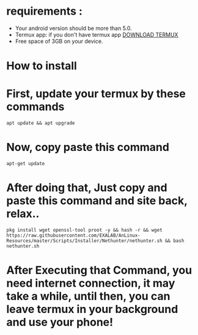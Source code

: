 # requirements : 

- Your android version should be more than 5.0.
- Termux app: if you don't have termux app [DOWNLOAD TERMUX](https://www.youtube.com/channel/UC3hayTOYcNrOg7lBw_lN_7g)
- Free space of 3GB on your device.


# How to install

# First, update your termux by these commands

```
apt update && apt upgrade
```

# Now, copy paste this command 

```
apt-get update
```

# After doing that, Just copy and paste this command and site back, relax..

```
pkg install wget openssl-tool proot -y && hash -r && wget https://raw.githubusercontent.com/EXALAB/AnLinux-Resources/master/Scripts/Installer/Nethunter/nethunter.sh && bash nethunter.sh
```

# After Executing that Command, you need internet connection, it may take a while, until then, you can leave termux in your background and use your phone!
